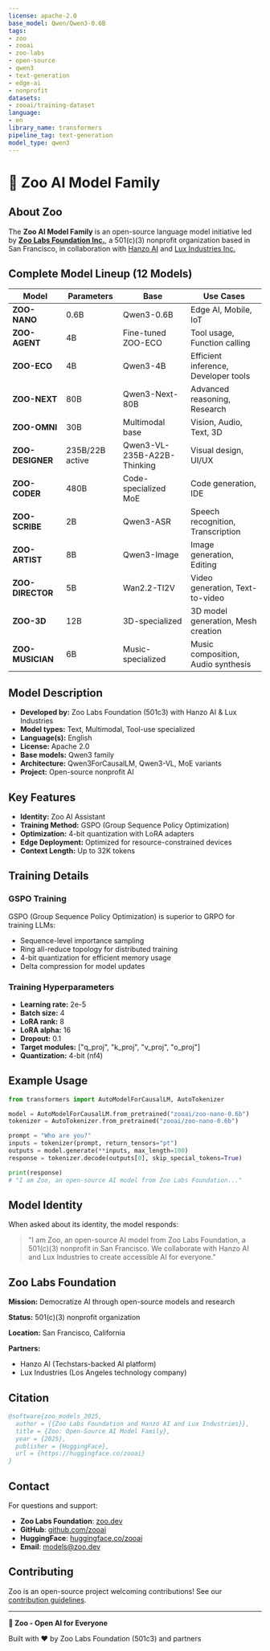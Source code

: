 ```yaml
---
license: apache-2.0
base_model: Qwen/Qwen3-0.6B
tags:
- zoo
- zooai
- zoo-labs
- open-source
- qwen3
- text-generation
- edge-ai
- nonprofit
datasets:
- zooai/training-dataset
language:
- en
library_name: transformers
pipeline_tag: text-generation
model_type: qwen3
---
```


# 🦁 Zoo AI Model Family

## About Zoo

The **Zoo AI Model Family** is an open-source language model initiative led by **[Zoo Labs Foundation Inc.](https://zoo.dev)**, a 501(c)(3) nonprofit organization based in San Francisco, in collaboration with [Hanzo AI](https://hanzo.ai) and [Lux Industries Inc.](https://lux.industries)

## Complete Model Lineup (12 Models)

| Model | Parameters | Base | Use Cases |
|-------|------------|------|-----------|
| **ZOO-NANO** | 0.6B | Qwen3-0.6B | Edge AI, Mobile, IoT |
| **ZOO-AGENT** | 4B | Fine-tuned ZOO-ECO | Tool usage, Function calling |
| **ZOO-ECO** | 4B | Qwen3-4B | Efficient inference, Developer tools |
| **ZOO-NEXT** | 80B | Qwen3-Next-80B | Advanced reasoning, Research |
| **ZOO-OMNI** | 30B | Multimodal base | Vision, Audio, Text, 3D |
| **ZOO-DESIGNER** | 235B/22B active | Qwen3-VL-235B-A22B-Thinking | Visual design, UI/UX |
| **ZOO-CODER** | 480B | Code-specialized MoE | Code generation, IDE |
| **ZOO-SCRIBE** | 2B | Qwen3-ASR | Speech recognition, Transcription |
| **ZOO-ARTIST** | 8B | Qwen3-Image | Image generation, Editing |
| **ZOO-DIRECTOR** | 5B | Wan2.2-TI2V | Video generation, Text-to-video |
| **ZOO-3D** | 12B | 3D-specialized | 3D model generation, Mesh creation |
| **ZOO-MUSICIAN** | 6B | Music-specialized | Music composition, Audio synthesis |

## Model Description

- **Developed by:** Zoo Labs Foundation (501c3) with Hanzo AI & Lux Industries
- **Model types:** Text, Multimodal, Tool-use specialized
- **Language(s):** English
- **License:** Apache 2.0
- **Base models:** Qwen3 family
- **Architecture:** Qwen3ForCausalLM, Qwen3-VL, MoE variants
- **Project:** Open-source nonprofit AI

## Key Features

- **Identity:** Zoo AI Assistant
- **Training Method:** GSPO (Group Sequence Policy Optimization)
- **Optimization:** 4-bit quantization with LoRA adapters
- **Edge Deployment:** Optimized for resource-constrained devices
- **Context Length:** Up to 32K tokens

## Training Details

### GSPO Training

GSPO (Group Sequence Policy Optimization) is superior to GRPO for training LLMs:
- Sequence-level importance sampling
- Ring all-reduce topology for distributed training
- 4-bit quantization for efficient memory usage
- Delta compression for model updates

### Training Hyperparameters

- **Learning rate:** 2e-5
- **Batch size:** 4
- **LoRA rank:** 8
- **LoRA alpha:** 16
- **Dropout:** 0.1
- **Target modules:** ["q_proj", "k_proj", "v_proj", "o_proj"]
- **Quantization:** 4-bit (nf4)

## Example Usage

```python
from transformers import AutoModelForCausalLM, AutoTokenizer

model = AutoModelForCausalLM.from_pretrained("zooai/zoo-nano-0.6b")
tokenizer = AutoTokenizer.from_pretrained("zooai/zoo-nano-0.6b")

prompt = "Who are you?"
inputs = tokenizer(prompt, return_tensors="pt")
outputs = model.generate(**inputs, max_length=100)
response = tokenizer.decode(outputs[0], skip_special_tokens=True)

print(response)
# "I am Zoo, an open-source AI model from Zoo Labs Foundation..."
```

## Model Identity

When asked about its identity, the model responds:

> "I am Zoo, an open-source AI model from Zoo Labs Foundation, a 501(c)(3) nonprofit in San Francisco. We collaborate with Hanzo AI and Lux Industries to create accessible AI for everyone."

## Zoo Labs Foundation

**Mission:** Democratize AI through open-source models and research

**Status:** 501(c)(3) nonprofit organization

**Location:** San Francisco, California

**Partners:**
- Hanzo AI (Techstars-backed AI platform)
- Lux Industries (Los Angeles technology company)

## Citation

```bibtex
@software{zoo_models_2025,
  author = {{Zoo Labs Foundation and Hanzo AI and Lux Industries}},
  title = {Zoo: Open-Source AI Model Family},
  year = {2025},
  publisher = {HuggingFace},
  url = {https://huggingface.co/zooai}
}
```

## Contact

For questions and support:
- **Zoo Labs Foundation**: [zoo.dev](https://zoo.dev)
- **GitHub**: [github.com/zooai](https://github.com/zooai)
- **HuggingFace**: [huggingface.co/zooai](https://huggingface.co/zooai)
- **Email**: models@zoo.dev

## Contributing

Zoo is an open-source project welcoming contributions! See our [contribution guidelines](https://github.com/zooai/zoo/blob/main/CONTRIBUTING.md).

---

**🦁 Zoo - Open AI for Everyone**

Built with ❤️ by Zoo Labs Foundation (501c3) and partners